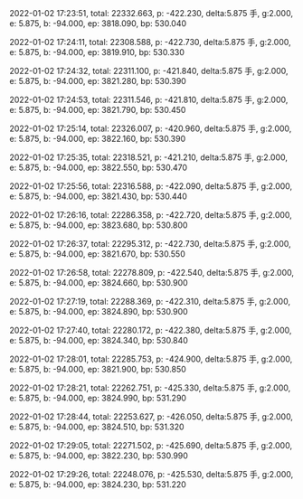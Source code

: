 2022-01-02 17:23:51, total: 22332.663, p: -422.230, delta:5.875 手, g:2.000, e: 5.875, b: -94.000, ep: 3818.090, bp: 530.040

2022-01-02 17:24:11, total: 22308.588, p: -422.730, delta:5.875 手, g:2.000, e: 5.875, b: -94.000, ep: 3819.910, bp: 530.330

2022-01-02 17:24:32, total: 22311.100, p: -421.840, delta:5.875 手, g:2.000, e: 5.875, b: -94.000, ep: 3821.280, bp: 530.390

2022-01-02 17:24:53, total: 22311.546, p: -421.810, delta:5.875 手, g:2.000, e: 5.875, b: -94.000, ep: 3821.790, bp: 530.450

2022-01-02 17:25:14, total: 22326.007, p: -420.960, delta:5.875 手, g:2.000, e: 5.875, b: -94.000, ep: 3822.160, bp: 530.390

2022-01-02 17:25:35, total: 22318.521, p: -421.210, delta:5.875 手, g:2.000, e: 5.875, b: -94.000, ep: 3822.550, bp: 530.470

2022-01-02 17:25:56, total: 22316.588, p: -422.090, delta:5.875 手, g:2.000, e: 5.875, b: -94.000, ep: 3821.430, bp: 530.440

2022-01-02 17:26:16, total: 22286.358, p: -422.720, delta:5.875 手, g:2.000, e: 5.875, b: -94.000, ep: 3823.680, bp: 530.800

2022-01-02 17:26:37, total: 22295.312, p: -422.730, delta:5.875 手, g:2.000, e: 5.875, b: -94.000, ep: 3821.670, bp: 530.550

2022-01-02 17:26:58, total: 22278.809, p: -422.540, delta:5.875 手, g:2.000, e: 5.875, b: -94.000, ep: 3824.660, bp: 530.900

2022-01-02 17:27:19, total: 22288.369, p: -422.310, delta:5.875 手, g:2.000, e: 5.875, b: -94.000, ep: 3824.890, bp: 530.900

2022-01-02 17:27:40, total: 22280.172, p: -422.380, delta:5.875 手, g:2.000, e: 5.875, b: -94.000, ep: 3824.340, bp: 530.840

2022-01-02 17:28:01, total: 22285.753, p: -424.900, delta:5.875 手, g:2.000, e: 5.875, b: -94.000, ep: 3821.900, bp: 530.850

2022-01-02 17:28:21, total: 22262.751, p: -425.330, delta:5.875 手, g:2.000, e: 5.875, b: -94.000, ep: 3824.990, bp: 531.290

2022-01-02 17:28:44, total: 22253.627, p: -426.050, delta:5.875 手, g:2.000, e: 5.875, b: -94.000, ep: 3824.510, bp: 531.320

2022-01-02 17:29:05, total: 22271.502, p: -425.690, delta:5.875 手, g:2.000, e: 5.875, b: -94.000, ep: 3822.230, bp: 530.990

2022-01-02 17:29:26, total: 22248.076, p: -425.530, delta:5.875 手, g:2.000, e: 5.875, b: -94.000, ep: 3824.230, bp: 531.220